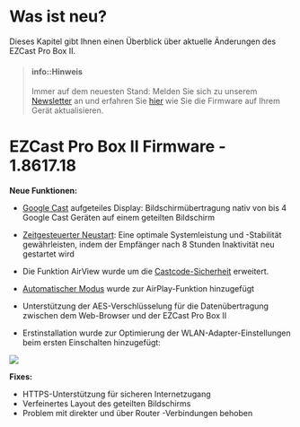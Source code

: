 # Was ist neu?

Dieses Kapitel gibt Ihnen einen Überblick über aktuelle Änderungen des EZCast Pro Box II.

> #### info::Hinweis
>
> Immer auf dem neuesten Stand: Melden Sie sich zu unserem [Newsletter](https://www.stueber.de/newsletter.php) an und erfahren Sie [hier](firmware-upgrade.md) wie Sie die Firmware auf Ihrem Gerät aktualisieren.

# EZCast Pro Box II Firmware - 1.8617.18

**Neue Funktionen:**
* [Google Cast](chromecast.md) aufgeteiles Display: Bildschirmübertragung nativ von bis 4 Google Cast Geräten auf einem geteilten Bildschirm
* [Zeitgesteuerter Neustart](adv.settings.md#timedrestart): Eine optimale Systemleistung und -Stabilität gewährleisten, indem der Empfänger nach 8 Stunden Inaktivität neu gestartet wird
* Die Funktion AirView wurde um die [Castcode-Sicherheit](adv.settings.md#Castcode-Kontrolle) erweitert.
* [Automatischer Modus](adv.settings.md#AirPlayMode) wurde zur AirPlay-Funktion hinzugefügt
* Unterstützung der AES-Verschlüsselung für die Datenübertragung zwischen dem Web-Browser und der EZCast Pro Box II

* Erstinstallation wurde zur Optimierung der WLAN-Adapter-Einstellungen beim ersten Einschalten hinzugefügt:

![](/images/wifi.land.selection.png)

**Fixes:**
* HTTPS-Unterstützung für sicheren Internetzugang
* Verfeinertes Layout des geteilten Bildschirms
* Problem mit direkter und über Router -Verbindungen behoben